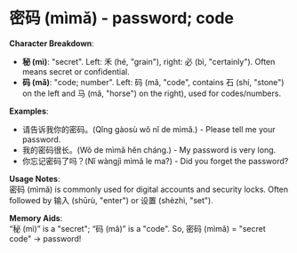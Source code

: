 # **密码 (mìmǎ) - password; code**

**Character Breakdown**:  
- **秘 (mì)**: "secret". Left: 禾 (hé, "grain"), right: 必 (bì, "certainly"). Often means secret or confidential.  
- **码 (mǎ)**: "code; number". Left: 码 (mǎ, "code", contains 石 (shí, "stone") on the left and 马 (mǎ, "horse") on the right), used for codes/numbers.

**Examples**:  
- 请告诉我你的密码。(Qǐng gàosù wǒ nǐ de mìmǎ.) - Please tell me your password.  
- 我的密码很长。(Wǒ de mìmǎ hěn cháng.) - My password is very long.  
- 你忘记密码了吗？(Nǐ wàngjì mìmǎ le ma?) - Did you forget the password?

**Usage Notes**:  
密码 (mìmǎ) is commonly used for digital accounts and security locks. Often followed by 输入 (shūrù, "enter") or 设置 (shèzhì, "set").

**Memory Aids**:  
“秘 (mì)” is a "secret"; “码 (mǎ)” is a "code". So, 密码 (mìmǎ) = "secret code" → password!